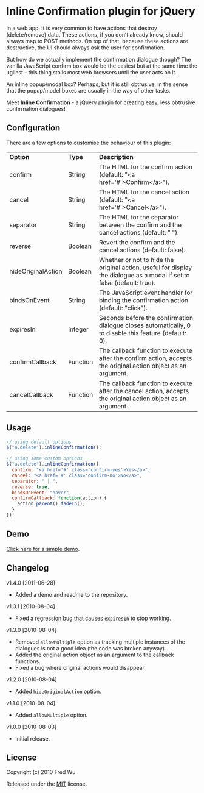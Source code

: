 # Inline Confirmation plugin for jQuery

In a web app, it is very common to have actions that destroy (delete/remove) data. These actions, if you don’t already know, should always map to POST methods. On top of that, because these actions are destructive, the UI should always ask the user for confirmation.

But how do we actually implement the confirmation dialogue though? The vanilla JavaScript confirm box would be the easiest but at the same time the ugliest - this thing stalls most web browsers until the user acts on it.

An inline popup/modal box? Perhaps, but it is still obtrusive, in the sense that the popup/model boxes are usually in the way of other tasks.

Meet __Inline Confirmation__ - a jQuery plugin for creating easy, less obtrusive confirmation dialogues!

## Configuration

There are a few options to customise the behaviour of this plugin:

<table>
  <tr>
    <td><strong>Option</strong></td>
    <td><strong>Type</strong></td>
    <td><strong>Description</strong></td>
  </tr>
  <tr>
    <td>confirm</td>
    <td>String</td>
    <td>The HTML for the confirm action (default: "&lt;a href='#'&gt;Confirm&lt;/a&gt;").</td>
  </tr>
  <tr>
    <td>cancel</td>
    <td>String</td>
    <td>The HTML for the cancel action (default: "&lt;a href='#'&gt;Cancel&lt;/a&gt;").</td>
  </tr>
  <tr>
    <td>separator</td>
    <td>String</td>
    <td>The HTML for the separator between the confirm and the cancel actions (default: " ").</td>
  </tr>
  <tr>
    <td>reverse</td>
    <td>Boolean</td>
    <td>Revert the confirm and the cancel actions (default: false).</td>
  </tr>
  <tr>
    <td>hideOriginalAction</td>
    <td>Boolean</td>
    <td>Whether or not to hide the original action, useful for display the dialogue as a modal if set to false (default: true).</td>
  </tr>
  <tr>
    <td>bindsOnEvent</td>
    <td>String</td>
    <td>The JavaScript event handler for binding the confirmation action (default: "click").</td>
  </tr>
  <tr>
    <td>expiresIn</td>
    <td>Integer</td>
    <td>Seconds before the confirmation dialogue closes automatically, 0 to disable this feature (default: 0).</td>
  </tr>
  <tr>
    <td>confirmCallback</td>
    <td>Function</td>
    <td>The callback function to execute after the confirm action, accepts the original action object as an argument.</td>
  </tr>
  <tr>
    <td>cancelCallback</td>
    <td>Function</td>
    <td>The callback function to execute after the cancel action, accepts the original action object as an argument.</td>
  </tr>
</table>

## Usage

``` js
// using default options
$("a.delete").inlineConfirmation();

// using some custom options
$("a.delete").inlineConfirmation({
  confirm: "<a href='#' class='confirm-yes'>Yes</a>",
  cancel: "<a href='#' class='confirm-no'>No</a>",
  separator: " | ",
  reverse: true,
  bindsOnEvent: "hover",
  confirmCallback: function(action) {
    action.parent().fadeIn();
  }
});
```

## Demo

[Click here for a simple demo](http://fredwu.github.com/jquery-inline-confirmation/).

## Changelog

v1.4.0 [2011-06-28]

- Added a demo and readme to the repository.

v1.3.1 [2010-08-04]

- Fixed a regression bug that causes `expiresIn` to stop working.

v1.3.0 [2010-08-04]

- Removed `allowMultiple` option as tracking multiple instances of the dialogues is not a good idea (the code was broken anyway).
- Added the original action object as an argument to the callback functions.
- Fixed a bug where original actions would disappear.

v1.2.0 [2010-08-04]

- Added `hideOriginalAction` option.

v1.1.0 [2010-08-04]

- Added `allowMultiple` option.

v1.0.0 [2010-08-03]

- Initial release.

## License

Copyright (c) 2010 Fred Wu

Released under the [MIT](http://www.opensource.org/licenses/mit-license.php) license.
